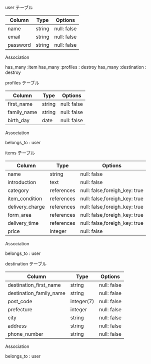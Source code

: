 user テーブル

| Column   | Type   | Options     |
| -------- | ------ | ----------- |
| name     | string | null: false |
| email    | string | null: false |
| password | string | null: false |

Association

has_many :item
has_many :profiles : destroy
has_many :destination : destroy

profiles テーブル

| Column         | Type   | Options     |
| -------------- | ------ | ----------- |
| first_name     | string | null: false |
| family_name    | string | null: false |
| birth_day      | date   | null: false |

Association

belongs_to : user

items テーブル

| Column           | Type   | Options     |
| ---------------- | ------ | ----------- |
| name             | string | null: false |
| introduction     | text | null: false |
| category         | references| null: false,foreigh_key: true |
| item_condition   | references| null: false,foreigh_key: true |    
| delivery_charge  | references| null: false,foreigh_key: true | 
| form_area        | references| null: false,foreigh_key: true | 
| delivery_time    | references| null: false,foreigh_key: true | 
| price            | integer   | null: false |

Association

belongs_to : user

destination テーブル

| Column                    | Type   | Options     |
| ------------------------- | ------ | ----------- |
| destination_first_name    | string | null: false |
| destination_family_name   | string | null: false |
| post_code                 | integer(7)| null: false|
| prefecture                | integer| null: false|    
| city                      | string| null: false| 
| address                   | string| null: false| 
| phone_number              | string| null: false|

Association

belongs_to : user